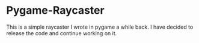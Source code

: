 # Pygame-Raycaster
This is a simple raycaster I wrote in pygame a while back. I have decided to release the code and continue working on it.
